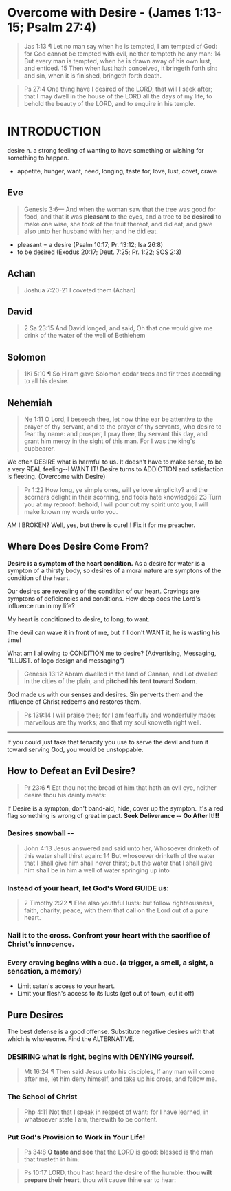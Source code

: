 # Overcome with Desire - (James 1:13-15; Psalm 27:4)

> Jas 1:13 ¶ Let no man say when he is tempted, I am tempted of God: for God cannot be tempted with evil, neither tempteth he any man:  14 But every man is tempted, when he is drawn away of his own lust, and enticed. 15 Then when lust hath conceived, it bringeth forth sin: and sin, when it is finished, bringeth forth death.
<!-- -->
> Ps 27:4 One thing have I desired of the LORD, that will I seek after; that I may dwell in the house of the LORD all the days of my life, to behold the beauty of the LORD, and to enquire in his temple.

# INTRODUCTION

desire n. a strong feeling of wanting to have something or wishing for something to happen.

- appetite, hunger, want, need, longing, taste for, love, lust, covet, crave

## Eve 

> Genesis 3:6&mdash; And when the woman saw that the tree was good for food, and that it was **pleasant** to the eyes, and a tree **to be desired** to make one wise, she took of the fruit thereof, and did eat, and gave also unto her husband with her; and he did eat. 

- pleasant = a desire (Psalm 10:17; Pr. 13:12; Isa 26:8)
- to be desired (Exodus 20:17; Deut. 7:25; Pr. 1:22; SOS 2:3)

## Achan

> Joshua 7:20-21 I coveted them (Achan)

## David

> 2 Sa 23:15 And David longed, and said, Oh that one would give me drink of the water of the well of Bethlehem

## Solomon

>  1Ki 5:10 ¶ So Hiram gave Solomon cedar trees and fir trees according to all his desire.

## Nehemiah

> Ne 1:11 O Lord, I beseech thee, let now thine ear be attentive to the prayer of thy servant, and to the prayer of thy servants, who desire to fear thy name: and prosper, I pray thee, thy servant this day, and grant him mercy in the sight of this man. For I was the king's cupbearer.

We often DESIRE what is harmful to us. It doesn't have to make sense, to be a very REAL feeling--I WANT IT! Desire turns to ADDICTION and satisfaction is fleeting. (Overcome with Desire)

> Pr 1:22 How long, ye simple ones, will ye love simplicity? and the scorners delight in their scorning, and fools hate knowledge? 23 Turn you at my reproof: behold, I will pour out my spirit unto you, I will make known my words unto you.

AM I BROKEN? Well, yes, but there is cure!!! Fix it for me preacher.

## Where Does Desire Come From?

**Desire is a symptom of the heart condition.** As a desire for water is a sympton of a thirsty body, so desires of a moral nature are symptons of the condition of the heart. 

Our desires are revealing of the condition of our heart. Cravings are symptons of deficiencies and conditions. How deep does the Lord's influence run in my life? 

My heart is conditioned to desire, to long, to want. 

The devil can wave it in front of me, but if I don't WANT it, he is wasting his time!

What am I allowing to CONDITION me to desire? (Advertising, Messaging, "ILLUST. of logo design and messaging")

> Genesis 13:12 Abram dwelled in the land of Canaan, and Lot dwelled in the cities of the plain, and **pitched his tent toward Sodom**.

God made us with our senses and desires. Sin perverts them and the influence of Christ redeems and restores them.

>  Ps 139:14 I will praise thee; for I am fearfully and wonderfully made: marvellous are thy works; and that my soul knoweth right well.

-------------------------

If you could just take that tenacity you use to serve the devil and turn it toward serving God, you would be unstoppable.

## How to Defeat an Evil Desire?

> Pr 23:6 ¶ Eat thou not the bread of him that hath an evil eye, neither desire thou his dainty meats:

If Desire is a sympton, don't band-aid, hide, cover up the sympton. It's a red flag something is wrong of great impact. **Seek Deliverance -- Go After It!!!**

### Desires snowball -- 

> John 4:13 Jesus answered and said unto her, Whosoever drinketh of this water shall thirst again: 14 But whosoever drinketh of the water that I shall give him shall never thirst; but the water that I shall give him shall be in him a well of water springing up into

### Instead of your heart, let God's Word GUIDE us:

> 2 Timothy 2:22 ¶ Flee also youthful lusts: but follow righteousness, faith, charity, peace, with them that call on the Lord out of a pure heart.

### Nail it to the cross. Confront your heart with the sacrifice of Christ's innocence.

### Every craving begins with a cue. (a trigger, a smell, a sight, a sensation, a memory) 

- Limit satan's access to your heart. 
- Limit your flesh's access to its lusts (get out of town, cut it off)

## Pure Desires

The best defense is a good offense. Substitute negative desires with that which is wholesome. Find the ALTERNATIVE.

### DESIRING what is right, begins with DENYING yourself.

> Mt 16:24 ¶ Then said Jesus unto his disciples, If any man will come after me, let him deny himself, and take up his cross, and follow me.

### The School of Christ

> Php 4:11 Not that I speak in respect of want: for I have learned, in whatsoever state I am, therewith to be content.

### Put God's Provision to Work in Your Life!

> Ps 34:8 **O taste and see** that the LORD is good: blessed is the man that trusteth in him.
<!-- -->
> Ps 10:17 LORD, thou hast heard the desire of the humble: **thou wilt prepare their heart**, thou wilt cause thine ear to hear: